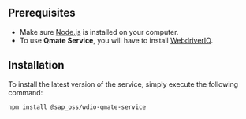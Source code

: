 ## Prerequisites 
- Make sure [Node.js](https://nodejs.org/en/download/) is installed on your computer.
- To use **Qmate Service**, you will have to install [WebdriverIO](https://webdriver.io/). 

## Installation
To install the latest version of the service, simply execute the following command:
```bash
npm install @sap_oss/wdio-qmate-service
```
